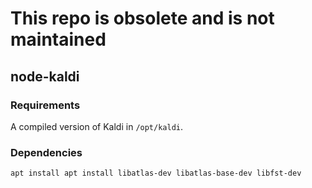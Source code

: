 # This repo is obsolete and is not maintained

## node-kaldi

### Requirements

A compiled version of Kaldi in `/opt/kaldi`.

### Dependencies

`apt install apt install libatlas-dev libatlas-base-dev libfst-dev`
